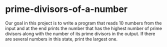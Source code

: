 # prime-divisors-of-a-number
Our goal in this project is to write a program that reads 10 numbers from the input and at the end prints the number that has the highest number of prime divisors  along with the number of its prime divisors in the output. If there are several numbers in this state, print the largest one.
